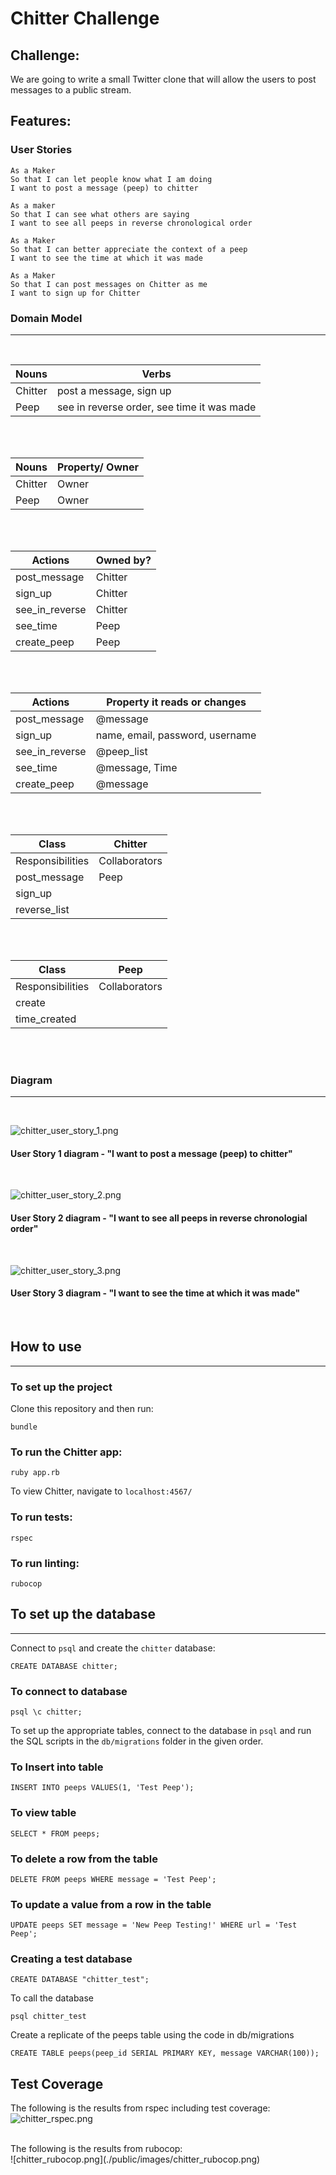Chitter Challenge
=================
Challenge:
 -------
 We are going to write a small Twitter clone that will allow the users to post messages to a public stream.

 Features:
 -------
### User Stories
```
As a Maker
So that I can let people know what I am doing  
I want to post a message (peep) to chitter
```
```
As a maker
So that I can see what others are saying  
I want to see all peeps in reverse chronological order
```
```
As a Maker
So that I can better appreciate the context of a peep
I want to see the time at which it was made
```
```
As a Maker
So that I can post messages on Chitter as me
I want to sign up for Chitter
```

### Domain Model
----------
<br />

| Nouns   | Verbs     |
|---------|-----------|
|Chitter| post a message, sign up |
|Peep | see in reverse order, see time it was made |
<br />
<br />

| Nouns   | Property/ Owner|
|---------|-----------     |
|Chitter | Owner          |
|Peep |Owner|
<br />
<br />

| Actions  | Owned by?  |
|--------- |----------- |
|post_message  | Chitter |
|sign_up| Chitter |
|see_in_reverse| Chitter|
|see_time| Peep |
|create_peep| Peep |
<br />
<br />

| Actions  |Property it reads or changes |
|--------- |-----------                  |
|post_message  | @message|
|sign_up| name, email, password, username  |
|see_in_reverse| @peep_list|
|see_time| @message, Time|
|create_peep| @message |
<br />
<br />

|Class     | Chitter    |
|--------- | ----------- |
|Responsibilities| Collaborators|
|post_message  | Peep|
|sign_up|    |
|reverse_list|   |
<br />
<br />

|Class     | Peep    |
|--------- | ----------- |
|Responsibilities| Collaborators|
|create | |
|time_created|    |
<br />
<br />

### Diagram  
-----------
<br />

![chitter_user_story_1.png](./public/images/chitter_user_story_1.png)
#### User Story 1 diagram - "I want to post a message (peep) to chitter"
<br />

![chitter_user_story_2.png](./public/images/chitter_user_story_2.png)
#### User Story 2 diagram - "I want to see all peeps in reverse chronologial order"
<br />

![chitter_user_story_3.png](./public/images/chitter_user_story_3.png)
#### User Story 3 diagram - "I want to see the time at which it was made"
<br />

## How to use
--------------
### To set up the project
Clone this repository and then run:
```
bundle
```
### To run the Chitter app:
 ```
 ruby app.rb
 ```
 To view Chitter, navigate to `localhost:4567/`

### To run tests:
```
rspec
```
### To run linting:
```
rubocop
```
## To set up the database
------
 Connect to `psql` and create the `chitter` database:

 ```
 CREATE DATABASE chitter;
 ```
 ### To connect to database
 ```
 psql \c chitter;
 ```

 To set up the appropriate tables, connect to the database in `psql` and run the SQL scripts in the `db/migrations` folder in the given order.

### To Insert into table

```
INSERT INTO peeps VALUES(1, 'Test Peep');
```
### To view table
```
SELECT * FROM peeps;
```
### To delete a row from the table
```
DELETE FROM peeps WHERE message = 'Test Peep';
```
### To update a value from a row in the table
```
UPDATE peeps SET message = 'New Peep Testing!' WHERE url = 'Test Peep';
```
### Creating a test database
```
CREATE DATABASE "chitter_test";
```
To call the database
```
psql chitter_test
```
Create a replicate of the peeps table using the code in db/migrations
```
CREATE TABLE peeps(peep_id SERIAL PRIMARY KEY, message VARCHAR(100));
```

## Test Coverage
The following is the results from rspec including test coverage:
<br />
![chitter_rspec.png](./public/images/chitter_rspec.png)

<br />
The following is the results from rubocop:
<br />
![chitter_rubocop.png](./public/images/chitter_rubocop.png)

<br />
